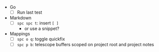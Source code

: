 - Go
  - [ ] Run last test
- Markdown
  - [ ] `spc spc t`: insert `[ ]` 
    - or use a snippet?
- Mappings 
  - [ ] `spc o q`: toggle quickfix  
  - [ ] `spc p b`: telescope buffers scoped on project root and project notes
